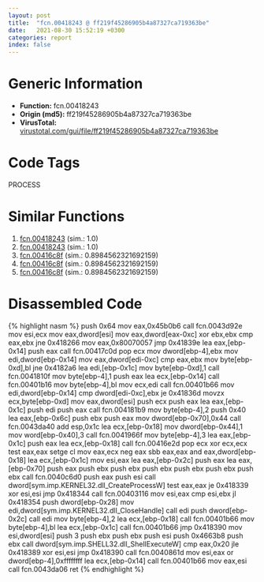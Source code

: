 ```yaml
---
layout: post
title:  "fcn.00418243 @ ff219f45286905b4a87327ca719363be"
date:   2021-08-30 15:52:19 +0300
categories: report
index: false
---
```


# Generic Information
- **Function:** fcn.00418243
- **Origin (md5):** ff219f45286905b4a87327ca719363be
- **VirusTotal:** [virustotal.com/gui/file/ff219f45286905b4a87327ca719363be][virustotal_ref]

# Code Tags
<span class="tag" id="PROCESS">PROCESS</span>


# Similar Functions

1. [fcn.00418243][similar_1_ref] (sim.: 1.0)
2. [fcn.00418243][similar_2_ref] (sim.: 1.0)
3. [fcn.00416c8f][similar_3_ref] (sim.: 0.8984562321692159)
4. [fcn.00416c8f][similar_4_ref] (sim.: 0.8984562321692159)
5. [fcn.00416c8f][similar_5_ref] (sim.: 0.8984562321692159)


# Disassembled Code

{% highlight nasm %}
push 0x64
mov eax,0x45b0b6
call fcn.0043d92e
mov esi,ecx
mov eax,dword[esi]
mov eax,dword[eax-0xc]
xor ebx,ebx
cmp eax,ebx
jne 0x418266
mov eax,0x80070057
jmp 0x41839e
lea eax,[ebp-0x14]
push eax
call fcn.00417c0d
pop ecx
mov dword[ebp-4],ebx
mov edi,dword[ebp-0x14]
mov eax,dword[edi-0xc]
cmp eax,ebx
mov byte[ebp-0xd],bl
jne 0x4182a6
lea edi,[ebp-0x1c]
mov byte[ebp-0xd],1
call fcn.0041810f
mov byte[ebp-4],1
push eax
lea ecx,[ebp-0x14]
call fcn.00401b16
mov byte[ebp-4],bl
mov ecx,edi
call fcn.00401b66
mov edi,dword[ebp-0x14]
cmp dword[edi-0xc],ebx
je 0x41836d
movzx ecx,byte[ebp-0xd]
mov eax,dword[esi]
push ecx
push eax
lea eax,[ebp-0x1c]
push edi
push eax
call fcn.004181b9
mov byte[ebp-4],2
push 0x40
lea eax,[ebp-0x6c]
push ebx
push eax
mov dword[ebp-0x70],0x44
call fcn.0043da40
add esp,0x1c
lea ecx,[ebp-0x18]
mov dword[ebp-0x44],1
mov word[ebp-0x40],3
call fcn.0041966f
mov byte[ebp-4],3
lea eax,[ebp-0x1c]
push eax
lea ecx,[ebp-0x18]
call fcn.00416e2d
pop ecx
xor ecx,ecx
test eax,eax
setge cl
mov eax,ecx
neg eax
sbb eax,eax
and eax,dword[ebp-0x18]
lea ecx,[ebp-0x1c]
mov esi,eax
lea eax,[ebp-0x2c]
push eax
lea eax,[ebp-0x70]
push eax
push ebx
push ebx
push ebx
push ebx
push ebx
push ebx
call fcn.0040c6d0
push eax
push esi
call dword[sym.imp.KERNEL32.dll_CreateProcessW]
test eax,eax
je 0x418339
xor esi,esi
jmp 0x418344
call fcn.00403116
mov esi,eax
cmp esi,ebx
jl 0x418354
push dword[ebp-0x28]
mov edi,dword[sym.imp.KERNEL32.dll_CloseHandle]
call edi
push dword[ebp-0x2c]
call edi
mov byte[ebp-4],2
lea ecx,[ebp-0x18]
call fcn.00401b66
mov byte[ebp-4],bl
lea ecx,[ebp-0x1c]
call fcn.00401b66
jmp 0x418390
mov esi,dword[esi]
push 3
push ebx
push ebx
push esi
push 0x4663b8
push ebx
call dword[sym.imp.SHELL32.dll_ShellExecuteW]
cmp eax,0x20
jle 0x418389
xor esi,esi
jmp 0x418390
call fcn.0040861d
mov esi,eax
or dword[ebp-4],0xffffffff
lea ecx,[ebp-0x14]
call fcn.00401b66
mov eax,esi
call fcn.0043da06
ret 
{% endhighlight %}


[similar_1_ref]: /report/fcn.00418243@44e1ffcf4e71f4505c09d520fd75f1e4
[similar_2_ref]: /report/fcn.00418243@8e21fa3f0489a6a256cf202e57f712bc
[similar_3_ref]: /report/fcn.00416c8f@44e1ffcf4e71f4505c09d520fd75f1e4
[similar_4_ref]: /report/fcn.00416c8f@8e21fa3f0489a6a256cf202e57f712bc
[similar_5_ref]: /report/fcn.00416c8f@ff219f45286905b4a87327ca719363be
[virustotal_ref]: https://www.virustotal.com/gui/file/ff219f45286905b4a87327ca719363be